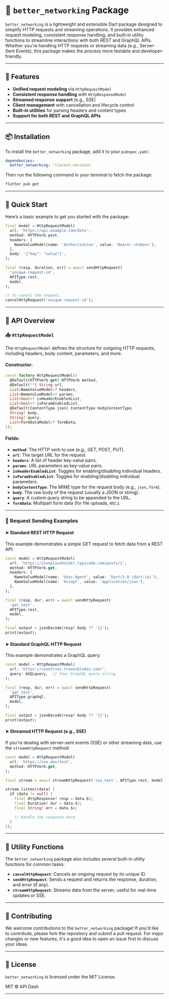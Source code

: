 # 📡 `better_networking` Package

`better_networking` is a lightweight and extensible Dart package designed to simplify HTTP requests and streaming operations. It provides enhanced request modeling, consistent response handling, and built-in utility functions to streamline interactions with both REST and GraphQL APIs. Whether you're handling HTTP requests or streaming data (e.g., Server-Sent Events), this package makes the process more testable and developer-friendly.

---

## 🔧 Features

* **Unified request modeling** via `HttpRequestModel`
* **Consistent response handling** with `HttpResponseModel`
* **Streamed response support** (e.g., SSE)
* **Client management** with cancellation and lifecycle control
* **Built-in utilities** for parsing headers and content types
* **Support for both REST and GraphQL APIs**

---

## 📦 Installation

To install the `better_networking` package, add it to your `pubspec.yaml`:

```yaml
dependencies:
  better_networking: ^<latest-version>
```

Then run the following command in your terminal to fetch the package:

```bash
flutter pub get
```

---

## 🚀 Quick Start

Here’s a basic example to get you started with the package:

```dart
final model = HttpRequestModel(
  url: 'https://api.example.com/data',
  method: HTTPVerb.post,
  headers: [
    NameValueModel(name: 'Authorization', value: 'Bearer <token>'),
  ],
  body: '{"key": "value"}',
);

final (resp, duration, err) = await sendHttpRequest(
  'unique-request-id',
  APIType.rest,
  model,
);

// To cancel the request
cancelHttpRequest('unique-request-id');
```

---

## 🧩 API Overview

### 📥 `HttpRequestModel`

The `HttpRequestModel` defines the structure for outgoing HTTP requests, including headers, body content, parameters, and more.

#### Constructor:

```dart
const factory HttpRequestModel({
  @Default(HTTPVerb.get) HTTPVerb method,
  @Default("") String url,
  List<NameValueModel>? headers,
  List<NameValueModel>? params,
  List<bool>? isHeaderEnabledList,
  List<bool>? isParamEnabledList,
  @Default(ContentType.json) ContentType bodyContentType,
  String? body,
  String? query,
  List<FormDataModel>? formData,
});
```

#### Fields:

* **`method`**: The HTTP verb to use (e.g., GET, POST, PUT).
* **`url`**: The target URL for the request.
* **`headers`**: A list of header key-value pairs.
* **`params`**: URL parameters as key-value pairs.
* **`isHeaderEnabledList`**: Toggles for enabling/disabling individual headers.
* **`isParamEnabledList`**: Toggles for enabling/disabling individual parameters.
* **`bodyContentType`**: The MIME type for the request body (e.g., `json`, `form`).
* **`body`**: The raw body of the request (usually a JSON or string).
* **`query`**: A custom query string to be appended to the URL.
* **`formData`**: Multipart form data (for file uploads, etc.).

---

### 🔁 Request Sending Examples

#### ➤ Standard REST HTTP Request

This example demonstrates a simple GET request to fetch data from a REST API:

```dart
const model = HttpRequestModel(
  url: 'https://jsonplaceholder.typicode.com/posts/1',
  method: HTTPVerb.get,
  headers: [
    NameValueModel(name: 'User-Agent', value: 'Dart/3.0 (dart:io)'),
    NameValueModel(name: 'Accept', value: 'application/json'),
  ],
);

final (resp, dur, err) = await sendHttpRequest(
  'get_test',
  APIType.rest,
  model,
);

final output = jsonDecode(resp?.body ?? '{}');
print(output);
```

#### ➤ Standard GraphQL HTTP Request

This example demonstrates a GraphQL query:

```dart
const model = HttpRequestModel(
  url: 'https://countries.trevorblades.com/',
  query: kGQLquery,  // Your GraphQL query string
);

final (resp, dur, err) = await sendHttpRequest(
  'gql_test',
  APIType.graphql,
  model,
);

final output = jsonDecode(resp?.body ?? '{}');
print(output);
```

#### ➤ Streamed HTTP Request (e.g., SSE)

If you're dealing with server-sent events (SSE) or other streaming data, use the `streamHttpRequest` method:

```dart
const model = HttpRequestModel(
  url: 'https://sse.dev/test',
  method: HTTPVerb.get,
);

final stream = await streamHttpRequest('sse_test', APIType.rest, model);

stream.listen((data) {
  if (data != null) {
    final HttpResponse? resp = data.$2;
    final Duration? dur = data.$3;
    final String? err = data.$4;

    // Handle the response here
  }
});
```

---

## 🔧 Utility Functions

The `better_networking` package also includes several built-in utility functions for common tasks:

* **`cancelHttpRequest`**: Cancels an ongoing request by its unique ID.
* **`sendHttpRequest`**: Sends a request and returns the response, duration, and error (if any).
* **`streamHttpRequest`**: Streams data from the server, useful for real-time updates or SSE.

---

## 🤝 Contributing

We welcome contributions to the `better_networking` package! If you'd like to contribute, please fork the repository and submit a pull request. For major changes or new features, it's a good idea to open an issue first to discuss your ideas.

---

## 🪪 License

`better_networking` is licensed under the MIT License.

MIT © API Dash

---